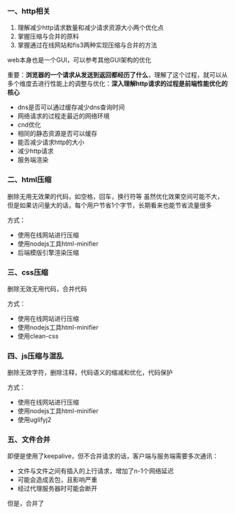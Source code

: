  ### 一、http相关
 
 1. 理解减少http请求数量和减少请求资源大小两个优化点
 2. 掌握压缩与合并的原料
 3. 掌握通过在线网站和fis3两种实现压缩与合并的方法

web本身也是一个GUI，可以参考其他GUI架构的优化

重要：**浏览器的一个请求从发送到返回都经历了什么**，理解了这个过程，就可以从多个维度去进行性能上的调整与优化：**深入理解http请求的过程是前端性能优化的核心**
- dns是否可以通过缓存减少dns查询时间
- 网络请求的过程走最近的网络环境
- cnd优化
- 相同的静态资源是否可以缓存
- 能否减少请求http的大小
- 减少http请求
- 服务端渲染

### 二、html压缩

删除无用无效果的代码，如空格，回车，换行符等
虽然优化效果空间可能不大，但是如果访问量大的话，每个用户节省1个字节，长期看来也能节省流量很多

方式：
- 使用在线网站进行压缩
- 使用nodejs工具html-minifier
- 后端模版引擎渲染压缩

### 三、css压缩
删除无效无用代码，合并代码

方式：
- 使用在线网站进行压缩
- 使用nodejs工具html-minifier
- 使用clean-css

### 四、js压缩与混乱

删除无效字符，删除注释，代码语义的缩减和优化，代码保护

方式：
- 使用在线网站进行压缩
- 使用nodejs工具html-minifier
- 使用uglifyj2

### 五、文件合并
即便是使用了keepalive，但不合并请求的话，客户端与服务端需要多次通讯：

- 文件与文件之间有插入的上行请求，增加了n-1个网络延迟
- 可能会造成丢包，且影响严重
- 经过代理服务器时可能会断开

但是，合并了
